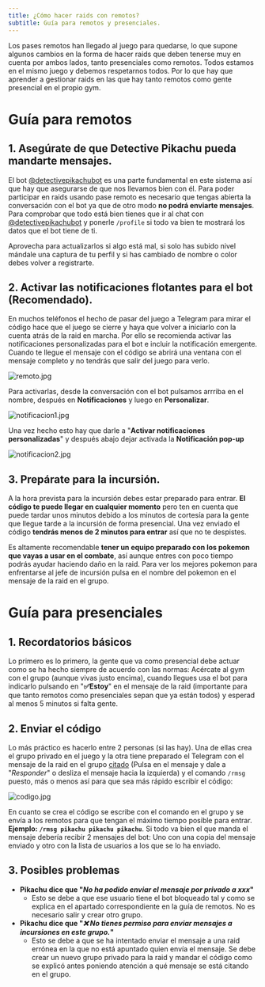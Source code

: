```yaml
---
title: ¿Cómo hacer raids con remotos?
subtitle: Guía para remotos y presenciales.
---
```


Los pases remotos han llegado al juego para quedarse, lo que supone algunos cambios en la forma de hacer raids que deben tenerse muy en cuenta por ambos lados, tanto presenciales como remotos. Todos estamos en el mismo juego y debemos respetarnos todos. Por lo que hay que aprender a gestionar raids en las que hay tanto remotos como gente presencial en el propio gym.

# Guía para remotos

## 1. Asegúrate de que Detective Pikachu pueda mandarte mensajes.
El bot [@detectivepikachubot](https://t.me/detectivepikachubot) es una parte fundamental en este sistema así que hay que asegurarse de que nos llevamos bien con él. Para poder participar en raids usando pase remoto es necesario que tengas abierta la conversación con el bot ya que de otro modo **no podrá enviarte mensajes**. Para comprobar que todo está bien tienes que ir al chat con [@detectivepikachubot](https://t.me/detectivepikachubot) y ponerle `/profile` si todo va bien te mostrará los datos que el bot tiene de ti. 

Aprovecha para actualizarlos si algo está mal, si solo has subido nivel mándale una captura de tu perfil y si has cambiado de nombre o color debes volver a registrarte.

## 2. Activar las notificaciones flotantes para el bot (Recomendado).
En muchos teléfonos el hecho de pasar del juego a Telegram para mirar el código hace que el juego se cierre y haya que volver a iniciarlo con la cuenta atrás de la raid en marcha. Por ello se recomienda activar las notificaciones personalizadas para el bot e incluir la notificación emergente. Cuando te llegue el mensaje con el código se abrirá una ventana con el mensaje completo y no tendrás que salir del juego para verlo.

![remoto.jpg](images/remoto.jpg)

Para activarlas, desde la conversación con el bot pulsamos arrriba en el nombre, después en **Notificaciones** y luego en **Personalizar**. 

![notificacion1.jpg](images/notificacion1.jpg)

Una vez hecho esto hay que darle a "**Activar notificaciones personalizadas**" y después abajo dejar activada la **Notificación pop-up**

![notificacion2.jpg](images/notificacion2.jpg)

## 3. Prepárate para la incursión.
A la hora prevista para la incursión debes estar preparado para entrar. **El código te puede llegar en cualquier momento** pero ten en cuenta que puede tardar unos minutos debido a los minutos de cortesía para la gente que llegue tarde a la incursión de forma presencial. Una vez enviado el código **tendrás menos de 2 minutos para entrar** así que no te despistes. 

Es altamente recomendable **tener un equipo preparado con los pokemon que vayas a usar en el combate**, así aunque entres con poco tiempo podrás ayudar haciendo daño en la raid. Para ver los mejores pokemon para enfrentarse al jefe de incursión pulsa en el nombre del pokemon en el mensaje de la raid en el grupo.

# Guía para presenciales

## 1. Recordatorios básicos
Lo primero es lo primero, la gente que va como presencial debe actuar como se ha hecho siempre de acuerdo con las normas: Acércate al gym con el grupo (aunque vivas justo encima), cuando llegues usa el bot para indicarlo pulsando en "**✅Estoy**" en el mensaje de la raid (importante para que tanto remotos como presenciales sepan que ya están todos) y esperad al menos 5 minutos si falta gente. 

## 2. Enviar el código
Lo más práctico es hacerlo entre 2 personas (si las hay). Una de ellas crea el grupo privado en el juego y la otra tiene preparado el Telegram con el mensaje de la raid en el grupo [citado](crear_raids#responder-a-un-mensaje) (Pulsa en el mensaje y dale a "_Responder_" o desliza el mensaje hacia la izquierda) y el comando `/rmsg` puesto, más o menos así para que sea más rápido escribir el código:

![codigo.jpg](images/codigo.jpg)

En cuanto se crea el código se escribe con el comando en el grupo y se envía a los remotos para que tengan el máximo tiempo posible para entrar. **Ejemplo: `/rmsg pikachu pikachu pikachu`**. Si todo va bien el que manda el mensaje debería recibir 2 mensajes del bot: Uno con una copia del mensaje enviado y otro con la lista de usuarios a los que se lo ha enviado.

## 3. Posibles problemas
- **Pikachu dice que "_No ha podido enviar el mensaje por privado a xxx_"**
  - Esto se debe a que ese usuario tiene el bot bloqueado tal y como se explica en el apartado correspondiente en la guía de remotos. No es necesario salir y crear otro grupo.
- **Pikachu dice que "_❌ No tienes permiso para enviar mensajes a incursiones en este grupo._"**
  - Esto se debe a que se ha intentado enviar el mensaje a una raid errónea en la que no está apuntado quien envía el mensaje. Se debe crear un nuevo grupo privado para la raid y mandar el código como se explicó antes poniendo atención a qué mensaje se está citando en el grupo.
  
